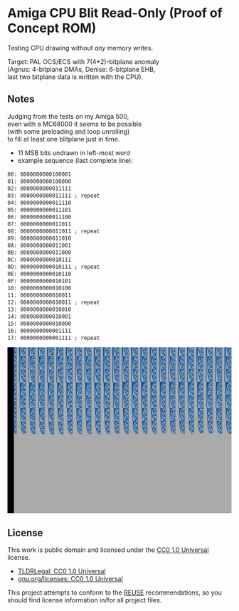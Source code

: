 Amiga CPU Blit Read-Only (Proof of Concept ROM)
===============================================

Testing CPU drawing without _any_ memory writes.

Target: PAL OCS/ECS with 7(4+2)-bitplane anomaly  
(Agnus: 4-bitplane DMAs, Denise: 6-bitplane EHB,  
last two bitplane data is written with the CPU).


Notes
-----

Judging from the tests on my Amiga 500,  
even with a MC68000 it seems to be possible  
(with some preloading and loop unrolling)  
to fill at least one blitplane just in time.

- 11 MSB bits undrawn in left-most word
- example sequence (last complete line):
```
00: 0000000000100001
01: 0000000000100000
02: 0000000000011111
03: 0000000000011111 ; repeat
04: 0000000000011110
05: 0000000000011101
06: 0000000000011100
07: 0000000000011011
08: 0000000000011011 ; repeat
09: 0000000000011010
0A: 0000000000011001
0B: 0000000000011000
0C: 0000000000010111
0D: 0000000000010111 ; repeat
0E: 0000000000010110
0F: 0000000000010101
10: 0000000000010100
11: 0000000000010011
12: 0000000000010011 ; repeat
13: 0000000000010010
14: 0000000000010001
15: 0000000000010000
16: 0000000000001111
17: 0000000000001111 ; repeat
```

![A500 MC68000](captures/a500-000-ecs_1.png)


License
-------

This work is public domain and licensed under the [CC0 1.0 Universal] license.

- [TLDRLegal: CC0 1.0 Universal](https://www.tldrlegal.com/license/creative-commons-cc0-1-0-universal)
- [gnu.org/licenses: CC0 1.0 Universal](https://www.gnu.org/licenses/license-list.html#CC0)

This project attempts to conform to the [REUSE] recommendations,
so you should find license information in/for all project files.

[CC0 1.0 Universal]: LICENSES/CC0-1.0.txt
[REUSE]: https://reuse.software/

